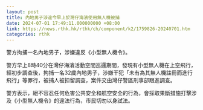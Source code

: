 ```yaml
---
layout: post
title: 內地男子涉違令早上於灣仔海濱使用無人機被捕
date: 2024-07-01 17:49:11.000000000 +08:00
link: https://news.rthk.hk/rthk/ch/component/k2/1759826-20240701.htm
categories: rthk
---
```


警方拘捕一名內地男子，涉嫌違反《小型無人機令》。

警方早上8時40分在灣仔海濱活動空間巡邏期間，發現有小型無人機在上空飛行，經初步調查後，拘捕一名32歲內地男子，涉嫌干犯「未有為其無人機註冊而進行飛行」等罪行，被捕人被扣留調查，案件交由灣仔警區刑事部跟進調查。

警方表示，絕不容忍任何危害公共安全和航空安全的行為，會採取果斷措施打擊涉及《小型無人機令》的違法行為，市民切勿以身試法。

